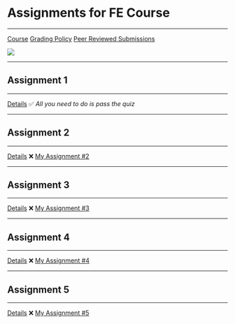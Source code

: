 # Assignments for FE Course
---
[Course](https://www.coursera.org/learn/html-css-javascript-for-web-developers)
[Grading Policy](https://www.coursera.org/learn/html-css-javascript-for-web-developers/supplement/RHv7x/how-grading-and-being-late-on-assignments-works)
[Peer Reviewed Submissions](https://learners.coursera.help/hc/en-us/articles/208279926-Submit-peer-reviewed-assignments)

![](https://i.pinimg.com/originals/86/74/a9/8674a918f3765e5ab9f1191ad5811713.gif)

---
## Assignment 1
---
[Details](https://github.com/jhu-ep-coursera/fullstack-course4/blob/master/assignments/assignment1/Assignment-1.md)
✅ _All you need to do is pass the quiz_

---
## Assignment 2
---
[Details](https://github.com/jhu-ep-coursera/fullstack-course4/blob/master/assignments/assignment2/Assignment-2.md)
❌ [My Assignment #2]()

---
## Assignment 3
---
[Details](https://github.com/jhu-ep-coursera/fullstack-course4/blob/master/assignments/assignment3/Assignment-3.md)
❌ [My Assignment #3]()

---
## Assignment 4
---
[Details](https://github.com/jhu-ep-coursera/fullstack-course4/blob/master/assignments/assignment4/Assignment-4.md)
❌ [My Assignment #4]()

---
## Assignment 5
---
[Details](https://github.com/jhu-ep-coursera/fullstack-course4/blob/master/assignments/assignment5/Assignment-5.md)
❌ [My Assignment #5]()

